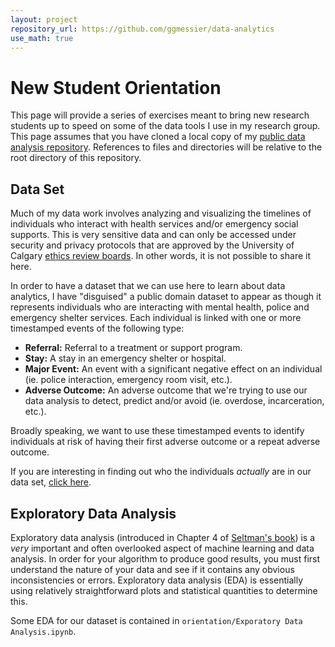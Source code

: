 ```yaml
---
layout: project
repository_url: https://github.com/ggmessier/data-analytics
use_math: true
---
```

# New Student Orientation

This page will provide a series of exercises meant to bring new research students up to speed on some of the data tools I use in my research group.  This page assumes that you have cloned a local copy of my [public data analysis repository](https://github.com/ggmessier/data-analytics).  References to files and directories will be relative to the root directory of this repository.

## Data Set
Much of my data work involves analyzing and visualizing the timelines of individuals who interact with health services and/or emergency social supports.  This is very sensitive data and can only be accessed under security and privacy protocols that are approved by the University of Calgary [ethics review boards](https://research.ucalgary.ca/conduct-research/ethics-compliance).  In other words, it is not possible to share it here.

In order to have a dataset that we can use here to learn about data analytics, I have "disguised" a public domain dataset to appear as though it represents individuals who are interacting with mental health, police and emergency shelter services.  Each individual is linked with one or more timestamped events of the following type:
- **Referral:** Referral to a treatment or support program.
- **Stay:** A stay in an emergency shelter or hospital.
- **Major Event:** An event with a significant negative effect on an individual (ie. police interaction, emergency room visit, etc.).
- **Adverse Outcome:** An adverse outcome that we're trying to use our data analysis to detect, predict and/or avoid (ie. overdose, incarceration, etc.).

Broadly speaking, we want to use these timestamped events to identify individuals at risk of having their first adverse outcome or a repeat adverse outcome.

If you are interesting in finding out who the individuals *actually* are in our data set, [click here](data-baseball).

## Exploratory Data Analysis
Exploratory data analysis (introduced in Chapter 4 of [Seltman's book](http://www.stat.cmu.edu/~hseltman/309/Book/Book.pdf)) is a *very* important and often overlooked aspect of machine learning and data analysis.  In order for your algorithm to produce good results, you must first understand the nature of your data and see if it contains any obvious inconsistencies or errors.  Exploratory data analysis (EDA) is essentially using relatively straightforward plots and statistical quantities to determine this.

Some EDA for our dataset is contained in `orientation/Exporatory Data Analysis.ipynb`.



<br>
<br>
  
